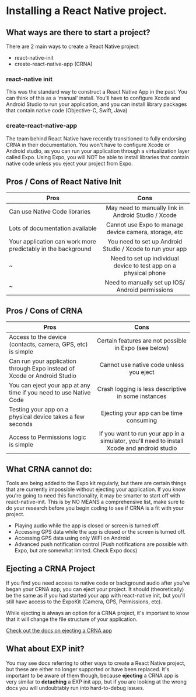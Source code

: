# Installing a React Native project.

## What ways are there to start a project?

There are 2 main ways to create a React Native project:

* react-native-init
* create-react-native-app (CRNA)

### react-native init

This was the standard way to construct a React Native App in the past. You can think of this as a 'manual' install. You'll have to configure Xcode and Android Studio to run your application, and you can install library packages that contain native code (Objective-C, Swift, Java)

### create-react-native-app

The team behind React Native have recently transitioned to fully endorsing CRNA in their documentation.  You won't have to configure Xcode or Android studio, as you can run your application through a virtualization layer called Expo. Using Expo, you will NOT be able to install libraries that contain native code unless you eject your project from Expo.

## Pros / Cons of React Native Init

| Pros          | Cons          |
| ------------- |:-------------:|
| Can use Native Code libraries | May need to manually link in Android Studio / Xcode |
| Lots of documentation available |  Cannot use Expo to manage device camera, storage, etc |
| Your application can work more predictably in the background | You need to set up Android Studio / Xcode to run your app |
| ~ | Need to set up individual device to test app on a physical phone |
| ~ | Need to manually set up IOS/ Android permissions |

## Pros / Cons of CRNA

| Pros          | Cons          |
| ------------- |:-------------:|
| Access to the device (contacts, camera, GPS, etc) is simple | Certain features are not possible in Expo (see below) |
| Can run your application through Expo instead of Xcode or Android Studio | Cannot use native code unless you eject |   
| You can eject your app at any time if you need to use Native Code | Crash logging is less descriptive in some instances |
| Testing your app on a physical device takes a few seconds | Ejecting your app can be time consuming |
| Access to Permissions logic is simple | If you want to run your app in a simulator, you'll need to install Xcode and android studio |

## What CRNA cannot do:

Tools are being added to the Expo kit regularly, but there are certain things that are currently impossible without ejecting your application. If you know you're going to need this functionality, it may be smarter to start off with react-native-init. This is by NO MEANS a comprehensive list, make sure to do your research before you begin coding to see if CRNA is a fit with your project.

* Playing audio while the app is closed or screen is turned off.
* Accessing GPS data while the app is closed or the screen is turned off.
* Accessing GPS data using only WIFI on Android
* Advanced push notification control (Push notifications are possible with Expo, but are somewhat limited. Check Expo docs)

## Ejecting a CRNA Project

If you find you need access to native code or background audio after you've began your CRNA app, you can eject your project. It should (theoretically) be the same as if you had started your app with react-native init, but you'll still have access to the ExpoKit (Camera, GPS, Permissions, etc).

While ejecting is always an option for a CRNA project, it's important to know that it will change the file structure of your application.

[Check out the docs on ejecting a CRNA app](https://github.com/react-community/create-react-native-app/blob/master/EJECTING.md)

## What about EXP init?

You may see docs referring to other ways to create a React Native project, but these are either no longer supported or have been replaced. It's important to be aware of them though, because **ejecting** a CRNA app is very similar to **detaching** a EXP init app, but if you are looking at the wrong docs you will undoubtably run into hard-to-debug issues.
